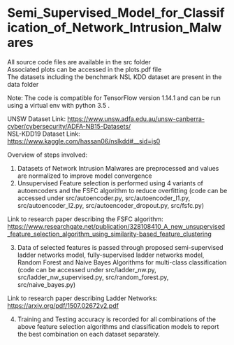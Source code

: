 # Semi_Supervised_Model_for_Classification_of_Network_Intrusion_Malwares

All source code files are available in the src folder  
Associated plots can be accessed in the plots.pdf file   
The datasets including the benchmark NSL KDD dataset are present in the data folder  

Note: The code is compatible for TensorFlow version 1.14.1 and can be run using a virtual env with python 3.5 .  

UNSW Dataset Link: https://www.unsw.adfa.edu.au/unsw-canberra-cyber/cybersecurity/ADFA-NB15-Datasets/  
NSL-KDD19 Dataset Link: https://www.kaggle.com/hassan06/nslkdd#__sid=js0

Overview of steps involved:
1. Datasets of Network Intrusion Malwares are preprocessed and values are normalized to improve model convergence
2. Unsupervised Feature selection is performed using 4 variants of autoencoders and the FSFC algorithm to reduce overfitting (code can be accessed under src/autoencoder.py, src/autoencoder_l1.py, src/autoencoder_l2.py, src/autoencoder_dropout.py, src/fsfc.py)

Link to research paper describing the FSFC algorithm:
https://www.researchgate.net/publication/328108410_A_new_unsupervised_feature_selection_algorithm_using_similarity-based_feature_clustering

3. Data of selected features is passed through proposed semi-supervised ladder networks model, fully-supervised ladder networks model, Random Forest and Naive Bayes Algorithms for multi-class classification (code can be accessed under src/ladder_nw.py, src/ladder_nw_supervised.py, src/random_forest.py, src/naive_bayes.py)

Link to research paper describing Ladder Networks:
https://arxiv.org/pdf/1507.02672v2.pdf

4. Training and Testing accuracy is recorded for all combinations of the above feature selection algorithms and classification models to report the best combination on each dataset separately.




